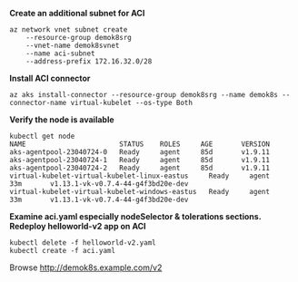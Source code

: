 **Create an additional subnet for ACI**

    az network vnet subnet create
        --resource-group demok8srg
        --vnet-name demok8svnet
        --name aci-subnet
        --address-prefix 172.16.32.0/28

**Install ACI connector**

    az aks install-connector --resource-group demok8srg --name demok8s --connector-name virtual-kubelet --os-type Both

**Verify the node is available**

    kubectl get node
    NAME                       STATUS    ROLES     AGE       VERSION
    aks-agentpool-23040724-0   Ready     agent     85d       v1.9.11
    aks-agentpool-23040724-1   Ready     agent     85d       v1.9.11
    aks-agentpool-23040724-2   Ready     agent     85d       v1.9.11
    virtual-kubelet-virtual-kubelet-linux-eastus     Ready     agent     33m       v1.13.1-vk-v0.7.4-44-g4f3bd20e-dev
    virtual-kubelet-virtual-kubelet-windows-eastus   Ready     agent     33m       v1.13.1-vk-v0.7.4-44-g4f3bd20e-dev

**Examine aci.yaml especially nodeSelector & tolerations sections. Redeploy helloworld-v2 app on ACI**

    kubectl delete -f helloworld-v2.yaml
    kubectl create -f aci.yaml
Browse
    http://demok8s.example.com/v2